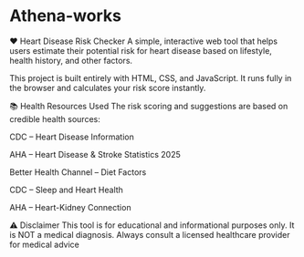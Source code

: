 # Athena-works

❤️ Heart Disease Risk Checker
A simple, interactive web tool that helps users estimate their potential risk for heart disease based on lifestyle, health history, and other factors.

This project is built entirely with HTML, CSS, and JavaScript. It runs fully in the browser and calculates your risk score instantly.


📚 Health Resources Used
The risk scoring and suggestions are based on credible health sources:

CDC – Heart Disease Information

AHA – Heart Disease & Stroke Statistics 2025

Better Health Channel – Diet Factors

CDC – Sleep and Heart Health

AHA – Heart-Kidney Connection

⚠️ Disclaimer
This tool is for educational and informational purposes only.
It is NOT a medical diagnosis.
Always consult a licensed healthcare provider for medical advice
